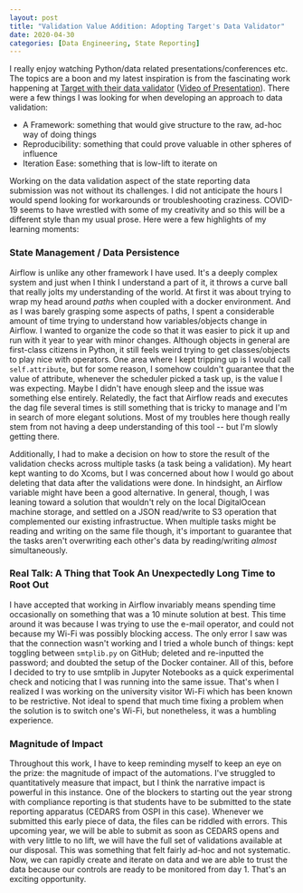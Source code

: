 ```yaml
---
layout: post
title: "Validation Value Addition: Adopting Target's Data Validator"
date: 2020-04-30
categories: [Data Engineering, State Reporting]
---
```

I really enjoy watching Python/data related presentations/conferences etc. The topics are a boon and my latest inspiration is from the fascinating work happening at [Target with their data validator](https://github.com/target/data-validator) ([Video of Presentation](https://www.youtube.com/watch?v=LTeZoo6kEBQ)). There were a few things I was looking for when developing an approach to data validation:
- A Framework: something that would give structure to the raw, ad-hoc way of doing things
- Reproducibility: something that could prove valuable in other spheres of influence
- Iteration Ease: something that is low-lift to iterate on 
<!--more-->
Working on the data validation aspect of the state reporting data submission was not without its challenges. I did not anticipate the hours I would spend looking for workarounds or troubleshooting craziness. COVID-19 seems to have wrestled with some of my creativity and so this will be a different style than my usual prose. Here were a few highlights of my learning moments:

### State Management / Data Persistence
Airflow is unlike any other framework I have used. It's a deeply complex system and just when I think I understand a part of it, it throws a curve ball that really jolts my understanding of the world. At first it was about trying to wrap my head around *paths* when coupled with a docker environment. And as I was barely grasping some aspects of paths, I spent a considerable amount of time trying to understand how variables/objects change in Airflow. I wanted to organize the code so that it was easier to pick it up and run with it year to year with minor changes. Although objects in general are first-class citizens in Python, it still feels weird trying to get classes/objects to play nice with operators. One area where I kept tripping up is I would call `self.attribute`, but for some reason, I somehow couldn't guarantee that the value of attribute, whenever the scheduler picked a task up, is the value I was expecting. Maybe I didn't have enough sleep and the issue was something else entirely. Relatedly, the fact that Airflow reads and executes the dag file several times is still something that is tricky to manage and I'm in search of more elegant solutions. Most of my troubles here though really stem from not having a deep understanding of this tool -- but I'm slowly getting there.

Additionally, I had to make a decision on how to store the result of the validation checks across multiple tasks (a task being a validation). My heart kept wanting to do Xcoms, but I was concerned about how I would go about deleting that data after the validations were done. In hindsight, an Airflow variable might have been a good alternative. In general, though, I was leaning toward a solution that wouldn't rely on the local DigitalOcean machine storage, and settled on a JSON read/write to S3 operation that complemented our existing infrastructue. When multiple tasks might be reading and writing on the same file though, it's important to guarantee that the tasks aren't overwriting each other's data by reading/writing *almost* simultaneously. 

### Real Talk: A Thing that Took An Unexpectedly Long Time to Root Out
I have accepted that working in Airflow invariably means spending time occasionally on something that was a 10 minute solution at best. This time around it was because I was trying to use the e-mail operator, and could not because my Wi-Fi was possibly blocking access. The only error I saw was that the connection wasn't working and I tried a whole bunch of things: kept toggling between `smtplib.py` on GitHub; deleted and re-inputted the password; and doubted the setup of the Docker container. All of this, before I decided to try to use smtplib in Jupyter Notebooks as a quick experimental check and noticing that I was running into the same issue. That's when I realized I was working on the university visitor Wi-Fi which has been known to be restrictive. Not ideal to spend that much time fixing a problem when the solution is to switch one's Wi-Fi, but nonetheless, it was a humbling experience.

### Magnitude of Impact
Throughout this work, I have to keep reminding myself to keep an eye on the prize: the magnitude of impact of the automations. I've struggled to quantitatively measure that impact, but I think the narrative impact is powerful in this instance. One of the blockers to starting out the year strong with compliance reporting is that students have to be submitted to the state reporting apparatus (CEDARS from OSPI in this case). Whenever we submitted this early piece of data, the files can be riddled with errors. This upcoming year, we will be able to submit as soon as CEDARS opens and with very little to no lift, we will have the full set of validations available at our disposal. This was something that felt fairly ad-hoc and not systematic. Now, we can rapidly create and iterate on data and we are able to trust the data because our controls are ready to be monitored from day 1. That's an exciting opportunity.